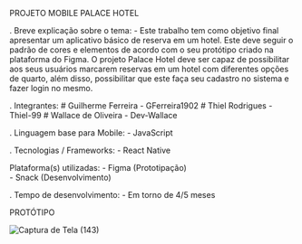 PROJETO MOBILE PALACE HOTEL

. Breve explicação sobre o tema:
	- Este trabalho tem como objetivo final apresentar um aplicativo básico de reserva em um hotel. Este deve seguir
	o padrão de cores e elementos de acordo com o seu protótipo criado na plataforma do Figma. O projeto Palace Hotel
	deve ser capaz de possibilitar aos seus usuários marcarem reservas em um hotel com diferentes opções de quarto, 
	além disso, possibilitar que este faça seu cadastro no sistema e fazer login no mesmo.

. Integrantes:
	# Guilherme Ferreira - GFerreira1902
	# Thiel Rodrigues - Thiel-99
	# Wallace de Oliveira - Dev-Wallace

. Linguagem base para Mobile:
	- JavaScript

. Tecnologias / Frameworks: 
	- React Native

Plataforma(s) utilizadas: 
	- Figma (Prototipação)	
	- Snack (Desenvolvimento)
    
. Tempo de desenvolvimento:
	- Em torno de 4/5 meses
	
PROTÓTIPO

![Captura de Tela (143)](https://user-images.githubusercontent.com/61297923/140062897-27d719b8-6d82-4a6c-aa01-4d83cd9d556a.png)


